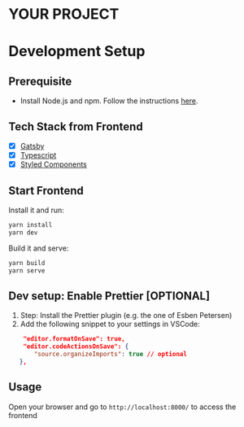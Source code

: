 # YOUR PROJECT

# Development Setup

## Prerequisite

- Install Node.js and npm. Follow the instructions [here](https://nodejs.org/en/download/current/).

## Tech Stack from Frontend

- [x] [Gatsby](https://www.gatsbyjs.com/)
- [x] [Typescript](https://www.typescriptlang.org/)
- [x] [Styled Components](https://styled-components.com/)

## Start Frontend

Install it and run:

```bash
yarn install
yarn dev
```

Build it and serve:

```bash
yarn build
yarn serve
```

## Dev setup: Enable Prettier [OPTIONAL]

1.  Step: Install the Prettier plugin (e.g. the one of Esben Petersen)
2.  Add the following snippet to your settings in VSCode:

```json
    "editor.formatOnSave": true,
    "editor.codeActionsOnSave": {
       "source.organizeImports": true // optional
   },
```

## Usage

Open your browser and go to `http://localhost:8000/` to access the frontend
